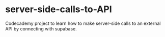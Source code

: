 # server-side-calls-to-API
Codecademy project to learn how to make server-side calls to an external API by connecting with supabase.

